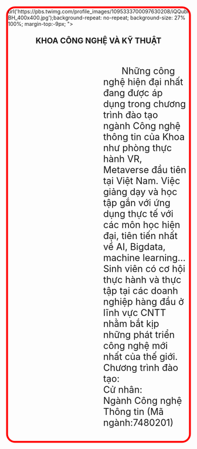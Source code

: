 <!DOCTYPE html>
<html>
<body>
<div style="border: 5px solid red;
border-radius: 24px; padding-top:0px;
100%; margin-top:-10px;
">
  url('https://pbs.twimg.com/profile_images/1095333700097630208/iQQubiBH_400x400.jpg');background-repeat: no-repeat; background-size: 27%
100%; margin-top:-9px;
">
<h2 style="height: 30px;text-align: center;margin-top:0px; padding: 25px 0;"">KHOA
CÔNG NGHỆ VÀ KỸ THUẬT</h2>
<p style="font-size:25px; text-indent: 50px; padding: 0px 5px 10px 260px">Những
công nghệ hiện đại nhất đang được áp dụng trong chương trình đào tạo ngành Công nghệ
thông tin của Khoa như phòng thực hành VR, Metaverse đầu tiên tại Việt Nam. Việc
giảng dạy và học tập gắn với ứng dụng thực tế với các môn học hiện đại, tiên tiến nhất về
AI, Bigdata, machine learning…Sinh viên có cơ hội thực hành và thực tập tại các doanh
nghiệp hàng đầu ở lĩnh vực CNTT nhằm bắt kịp những phát triển công nghệ mới nhất của
thế giới.
<br>
Chương trình đào tạo: <br>
Cử nhân: <br>
Ngành Công nghệ Thông tin (Mã ngành:7480201)</p>
</div>
</body>
</html>
